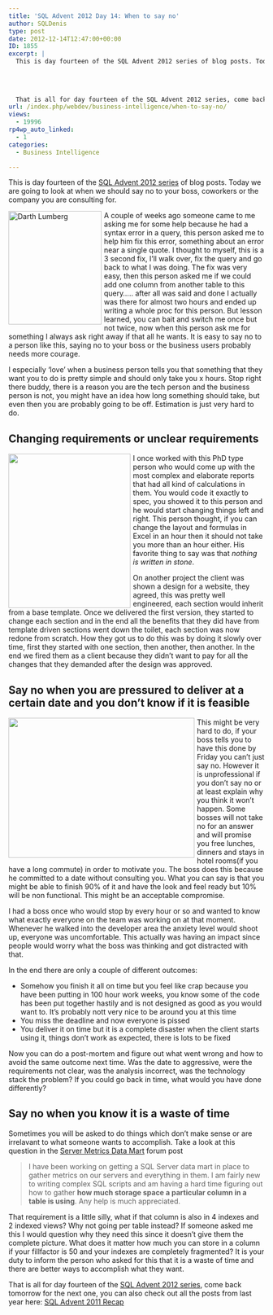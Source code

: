 ```yaml
---
title: 'SQL Advent 2012 Day 14: When to say no'
author: SQLDenis
type: post
date: 2012-12-14T12:47:00+00:00
ID: 1855
excerpt: |
  This is day fourteen of the SQL Advent 2012 series of blog posts. Today we are going to look at when we should say no to your boss or the company you are consulting for.
  
  
  
    
  That is all for day fourteen of the SQL Advent 2012 series, come back to&hellip;
url: /index.php/webdev/business-intelligence/when-to-say-no/
views:
  - 19996
rp4wp_auto_linked:
  - 1
categories:
  - Business Intelligence

---
```

This is day fourteen of the [SQL Advent 2012 series][1] of blog posts. Today we are going to look at when we should say no to your boss, coworkers or the company you are consulting for. 

[<img alt="Darth Lumberg" src="/wp-content/uploads/blogs/DataMgmt/Denis/ADvent/DarthLumberg.PNG?mtime=1355422704" width="183" height="223" style="float:left;margin:0 5px 0 0;" />][2]A couple of weeks ago someone came to me asking me for some help because he had a syntax error in a query, this person asked me to help him fix this error, something about an error near a single quote. I thought to myself, this is a 3 second fix, I&#8217;ll walk over, fix the query and go back to what I was doing. The fix was very easy, then this person asked me if we could add one column from another table to this query&#8230;.. after all was said and done I actually was there for almost two hours and ended up writing a whole proc for this person. But lesson learned, you can bait and switch me once but not twice, now when this person ask me for something I always ask right away if that all he wants. It is easy to say no to a person like this, saying no to your boss or the business users probably needs more courage. 

I especially &#8216;love&#8217; when a business person tells you that something that they want you to do is pretty simple and should only take you x hours. Stop right there buddy, there is a reason you are the tech person and the business person is not, you might have an idea how long something should take, but even then you are probably going to be off. Estimation is just very hard to do.

## Changing requirements or unclear requirements

[<img alt="" src="/wp-content/uploads/blogs/DataMgmt/Denis/ADvent/design.PNG?mtime=1355424774" width="240" height="303" style="float:left;margin:0 5px 0 0;" />][3]I once worked with this PhD type person who would come up with the most complex and elaborate reports that had all kind of calculations in them. You would code it exactly to spec, you showed it to this person and he would start changing things left and right. This person thought, if you can change the layout and formulas in Excel in an hour then it should not take you more than an hour either. His favorite thing to say was that _nothing is written in stone_.

On another project the client was shown a design for a website, they agreed, this was pretty well engineered, each section would inherit from a base template. Once we delivered the first version, they started to change each section and in the end all the benefits that they did have from template driven sections went down the toilet, each section was now redone from scratch. How they got us to do this was by doing it slowly over time, first they started with one section, then another, then another. In the end we fired them as a client because they didn&#8217;t want to pay for all the changes that they demanded after the design was approved.

## Say no when you are pressured to deliver at a certain date and you don&#8217;t know if it is feasible

[<img alt="" src="/wp-content/uploads/blogs/DataMgmt/Denis/ADvent/officespace.PNG?mtime=1355496247" width="366" height="275"  style="float:left;margin:0 5px 0 0;" />][4]This might be very hard to do, if your boss tells you to have this done by Friday you can&#8217;t just say no. However it is unprofessional if you don&#8217;t say no or at least explain why you think it won&#8217;t happen. Some bosses will not take no for an answer and will promise you free lunches, dinners and stays in hotel rooms(if you have a long commute) in order to motivate you. The boss does this because he committed to a date without consulting you. What you can say is that you might be able to finish 90% of it and have the look and feel ready but 10% will be non functional. This might be an acceptable compromise.

I had a boss once who would stop by every hour or so and wanted to know what exactly everyone on the team was working on at that moment. Whenever he walked into the developer area the anxiety level would shoot up, everyone was uncomfortable. This actually was having an impact since people would worry what the boss was thinking and got distracted with that.

In the end there are only a couple of different outcomes:

  * Somehow you finish it all on time but you feel like crap because you have been putting in 100 hour work weeks, you know some of the code has been put together hastily and is not designed as good as you would want to. It&#8217;s probably nott very nice to be around you at this time
  * You miss the deadline and now everyone is pissed
  * You deliver it on time but it is a complete disaster when the client starts using it, things don&#8217;t work as expected, there is lots to be fixed

Now you can do a post-mortem and figure out what went wrong and how to avoid the same outcome next time. Was the date to aggressive, were the requirements not clear, was the analysis incorrect, was the technology stack the problem? If you could go back in time, what would you have done differently?



## Say no when you know it is a waste of time

Sometimes you will be asked to do things which don&#8217;t make sense or are irrelavant to what someone wants to accomplish. Take a look at this question in the [Server Metrics Data Mart][5] forum post

> I have been working on getting a SQL Server data mart in place to gather metrics on our servers and everything in them. I am fairly new to writing complex SQL scripts and am having a hard time figuring out how to gather **how much storage space a particular column in a table is using**. Any help is much appreciated. 

That requirement is a little silly, what if that column is also in 4 indexes and 2 indexed views? Why not going per table instead? If someone asked me this I would question why they need this since it doesn&#8217;t give them the complete picture. What does it matter how much you can store in a column if your fillfactor is 50 and your indexes are completely fragmented? It is your duty to inform the person who asked for this that it is a waste of time and there are better ways to accomplish what they want.

That is all for day fourteen of the [SQL Advent 2012 series][1], come back tomorrow for the next one, you can also check out all the posts from last year here: [SQL Advent 2011 Recap][6]

 [1]: /index.php/DataMgmt/DBProgramming/sql-advent-2012-here-is
 [2]: /wp-content/uploads/blogs/DataMgmt/Denis/ADvent/DarthLumberg.PNG?mtime=1355422704
 [3]: /wp-content/uploads/blogs/DataMgmt/Denis/ADvent/design.PNG?mtime=1355424774
 [4]: /wp-content/uploads/blogs/DataMgmt/Denis/ADvent/officespace.PNG?mtime=1355496247
 [5]: http://forum.ltd.local/viewtopic.php?f=22&t=17865
 [6]: /index.php/DataMgmt/DataDesign/sql-advent-2011-recap